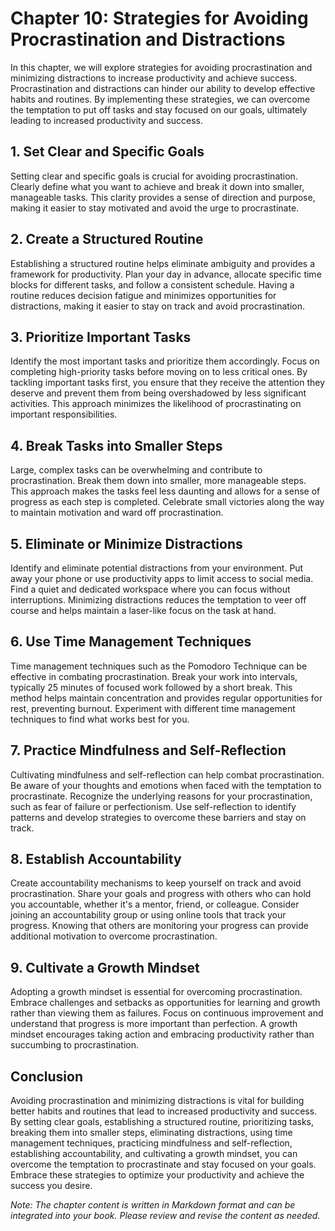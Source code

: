 Chapter 10: **Strategies for Avoiding Procrastination and Distractions**
========================================================================

In this chapter, we will explore strategies for avoiding procrastination and minimizing distractions to increase productivity and achieve success. Procrastination and distractions can hinder our ability to develop effective habits and routines. By implementing these strategies, we can overcome the temptation to put off tasks and stay focused on our goals, ultimately leading to increased productivity and success.

**1. Set Clear and Specific Goals**
-----------------------------------

Setting clear and specific goals is crucial for avoiding procrastination. Clearly define what you want to achieve and break it down into smaller, manageable tasks. This clarity provides a sense of direction and purpose, making it easier to stay motivated and avoid the urge to procrastinate.

**2. Create a Structured Routine**
----------------------------------

Establishing a structured routine helps eliminate ambiguity and provides a framework for productivity. Plan your day in advance, allocate specific time blocks for different tasks, and follow a consistent schedule. Having a routine reduces decision fatigue and minimizes opportunities for distractions, making it easier to stay on track and avoid procrastination.

**3. Prioritize Important Tasks**
---------------------------------

Identify the most important tasks and prioritize them accordingly. Focus on completing high-priority tasks before moving on to less critical ones. By tackling important tasks first, you ensure that they receive the attention they deserve and prevent them from being overshadowed by less significant activities. This approach minimizes the likelihood of procrastinating on important responsibilities.

**4. Break Tasks into Smaller Steps**
-------------------------------------

Large, complex tasks can be overwhelming and contribute to procrastination. Break them down into smaller, more manageable steps. This approach makes the tasks feel less daunting and allows for a sense of progress as each step is completed. Celebrate small victories along the way to maintain motivation and ward off procrastination.

**5. Eliminate or Minimize Distractions**
-----------------------------------------

Identify and eliminate potential distractions from your environment. Put away your phone or use productivity apps to limit access to social media. Find a quiet and dedicated workspace where you can focus without interruptions. Minimizing distractions reduces the temptation to veer off course and helps maintain a laser-like focus on the task at hand.

**6. Use Time Management Techniques**
-------------------------------------

Time management techniques such as the Pomodoro Technique can be effective in combating procrastination. Break your work into intervals, typically 25 minutes of focused work followed by a short break. This method helps maintain concentration and provides regular opportunities for rest, preventing burnout. Experiment with different time management techniques to find what works best for you.

**7. Practice Mindfulness and Self-Reflection**
-----------------------------------------------

Cultivating mindfulness and self-reflection can help combat procrastination. Be aware of your thoughts and emotions when faced with the temptation to procrastinate. Recognize the underlying reasons for your procrastination, such as fear of failure or perfectionism. Use self-reflection to identify patterns and develop strategies to overcome these barriers and stay on track.

**8. Establish Accountability**
-------------------------------

Create accountability mechanisms to keep yourself on track and avoid procrastination. Share your goals and progress with others who can hold you accountable, whether it's a mentor, friend, or colleague. Consider joining an accountability group or using online tools that track your progress. Knowing that others are monitoring your progress can provide additional motivation to overcome procrastination.

**9. Cultivate a Growth Mindset**
---------------------------------

Adopting a growth mindset is essential for overcoming procrastination. Embrace challenges and setbacks as opportunities for learning and growth rather than viewing them as failures. Focus on continuous improvement and understand that progress is more important than perfection. A growth mindset encourages taking action and embracing productivity rather than succumbing to procrastination.

**Conclusion**
--------------

Avoiding procrastination and minimizing distractions is vital for building better habits and routines that lead to increased productivity and success. By setting clear goals, establishing a structured routine, prioritizing tasks, breaking them into smaller steps, eliminating distractions, using time management techniques, practicing mindfulness and self-reflection, establishing accountability, and cultivating a growth mindset, you can overcome the temptation to procrastinate and stay focused on your goals. Embrace these strategies to optimize your productivity and achieve the success you desire.

*Note: The chapter content is written in Markdown format and can be integrated into your book. Please review and revise the content as needed.*
